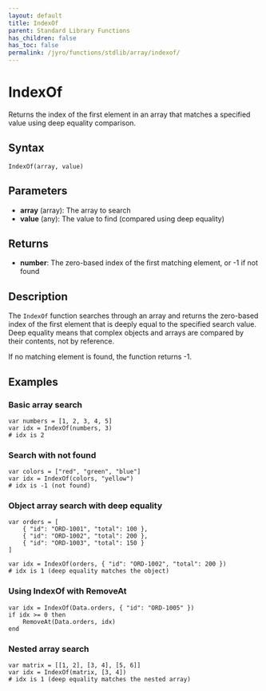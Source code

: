 ```yaml
---
layout: default
title: IndexOf
parent: Standard Library Functions
has_children: false
has_toc: false
permalink: /jyro/functions/stdlib/array/indexof/
---
```


# IndexOf

Returns the index of the first element in an array that matches a specified value using deep equality comparison.

## Syntax

```jyro
IndexOf(array, value)
```

## Parameters

- **array** (array): The array to search
- **value** (any): The value to find (compared using deep equality)

## Returns

- **number**: The zero-based index of the first matching element, or -1 if not found

## Description

The `IndexOf` function searches through an array and returns the zero-based index of the first element that is deeply equal to the specified search value. Deep equality means that complex objects and arrays are compared by their contents, not by reference.

If no matching element is found, the function returns -1.

## Examples

### Basic array search

```jyro
var numbers = [1, 2, 3, 4, 5]
var idx = IndexOf(numbers, 3)
# idx is 2
```

### Search with not found

```jyro
var colors = ["red", "green", "blue"]
var idx = IndexOf(colors, "yellow")
# idx is -1 (not found)
```

### Object array search with deep equality

```jyro
var orders = [
    { "id": "ORD-1001", "total": 100 },
    { "id": "ORD-1002", "total": 200 },
    { "id": "ORD-1003", "total": 150 }
]

var idx = IndexOf(orders, { "id": "ORD-1002", "total": 200 })
# idx is 1 (deep equality matches the object)
```

### Using IndexOf with RemoveAt

```jyro
var idx = IndexOf(Data.orders, { "id": "ORD-1005" })
if idx >= 0 then
    RemoveAt(Data.orders, idx)
end
```

### Nested array search

```jyro
var matrix = [[1, 2], [3, 4], [5, 6]]
var idx = IndexOf(matrix, [3, 4])
# idx is 1 (deep equality matches the nested array)
```
